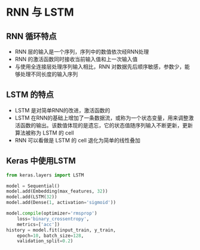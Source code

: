 # RNN 与 LSTM
## RNN 循环特点
- RNN 层的输入是一个序列，序列中的数值依次经RNN处理
- RNN 的激活函数同时接收当前输入值和上一次输入值
- 与使用全连接层处理序列输入相比，RNN 对数据先后顺序敏感，参数少，能够处理不同长度的输入序列

## LSTM 的特点
- LSTM 是对简单RNN的改进，激活函数的
- LSTM 在RNN的基础上增加了一条数据流，或称为一个状态变量，用来调整激活函数的输出。该数值体现的是遗忘，它的状态值随序列输入不断更新，更新算法被称为 LSTM 的 cell
- RNN 可以看做是 LSTM 的 cell 退化为简单的线性叠加

## Keras 中使用LSTM

```python
from keras.layers import LSTM

model = Sequential()
model.add(Embedding(max_features, 32))
model.add(LSTM(32))
model.add(Dense(1, activation='sigmoid'))

model.compile(optimizer='rmsprop')
    loss='binary_crossentropy',
    metrics=['acc'])
history = model.fit(input_train, y_train, 
    epoch=10, batch_size=128,
    validation_split=0.2)
```
